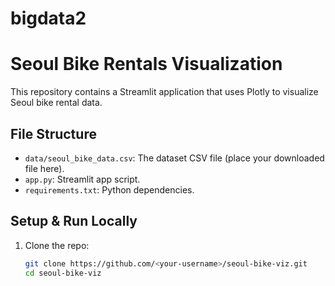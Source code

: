 # bigdata2
# Seoul Bike Rentals Visualization

This repository contains a Streamlit application that uses Plotly to visualize Seoul bike rental data.

## File Structure

- `data/seoul_bike_data.csv`: The dataset CSV file (place your downloaded file here).
- `app.py`: Streamlit app script.
- `requirements.txt`: Python dependencies.

## Setup & Run Locally

1. Clone the repo:

   ```bash
   git clone https://github.com/<your-username>/seoul-bike-viz.git
   cd seoul-bike-viz
